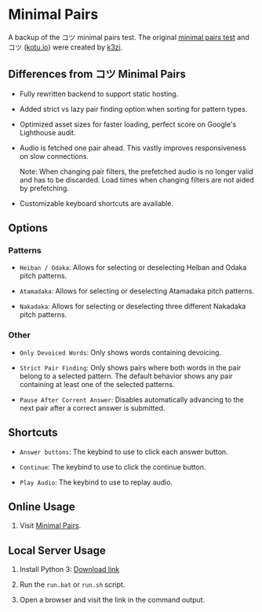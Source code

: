 # Minimal Pairs

A backup of the コツ minimal pairs test. The original [minimal pairs test](https://kotu.io/tests/pitchAccent/perception/minimalPairs) and コツ ([kotu.io](https://kotu.io/)) were created by [k3zi](https://github.com/k3zi).

## Differences from コツ Minimal Pairs

- Fully rewritten backend to support static hosting.

- Added strict vs lazy pair finding option when sorting for pattern types.

- Optimized asset sizes for faster loading, perfect score on Google's Lighthouse audit.

- Audio is fetched one pair ahead. This vastly improves responsiveness on slow connections.

    Note: When changing pair filters, the prefetched audio is no longer valid and has to be discarded. Load times when changing filters are not aided by prefetching.

- Customizable keyboard shortcuts are available.

## Options

### Patterns

- `Heiban / Odaka`: Allows for selecting or deselecting Heiban and Odaka pitch patterns.

- `Atamadaka`: Allows for selecting or deselecting Atamadaka pitch patterns.

- `Nakadaka`: Allows for selecting or deselecting three different Nakadaka pitch patterns.

### Other

- `Only Devoiced Words`: Only shows words containing devoicing.

- `Strict Pair Finding`: Only shows pairs where both words in the pair belong to a selected pattern. The default behavior shows any pair containing at least one of the selected patterns.

- `Pause After Corrent Answer`: Disables automatically advancing to the next pair after a correct answer is submitted.

## Shortcuts

- `Answer buttons`: The keybind to use to click each answer button.

- `Continue`: The keybind to use to click the continue button.

- `Play Audio`: The keybind to use to replay audio.

## Online Usage

1. Visit [Minimal Pairs](https://kuuuube.github.io/minimal-pairs).

## Local Server Usage

1. Install Python 3: [Download link](https://www.python.org/downloads/)

2. Run the `run.bat` or `run.sh` script.

3. Open a browser and visit the link in the command output.
